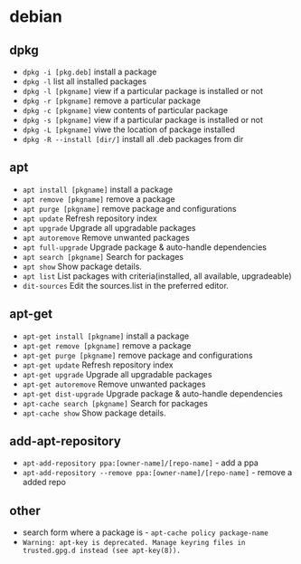 # debian

## dpkg

- `dpkg -i [pkg.deb]` install a package
- `dpkg -l` list all installed packages
- `dpkg -l [pkgname]` view if a particular package is installed or not
- `dpkg -r [pkgname]` remove a particular package
- `dpkg -c [pkgname]` view contents of particular package
- `dpkg -s [pkgname]` view if a particular package is installed or not
- `dpkg -L [pkgname]` viwe the location of package installed
- `dpkg -R --install [dir/]` install all .deb packages from dir

## apt

- `apt install [pkgname]` install a package
- `apt remove [pkgname]` remove a package
- `apt purge [pkgname]` remove package and configurations
- `apt update` Refresh repository index
- `apt upgrade` Upgrade all upgradable packages
- `apt autoremove` Remove unwanted packages
- `apt full-upgrade` Upgrade package & auto-handle dependencies
- `apt search [pkgname]` Search for packages
- `apt show` Show package details.
- `apt list` List packages with criteria(installed, all available, upgradeable)
- `dit-sources` Edit the sources.list in the preferred editor.

## apt-get

- `apt-get install [pkgname]` install a package
- `apt-get remove [pkgname]` remove a package
- `apt-get purge [pkgname]` remove package and configurations
- `apt-get update` Refresh repository index
- `apt-get upgrade` Upgrade all upgradable packages
- `apt-get autoremove` Remove unwanted packages
- `apt-get dist-upgrade` Upgrade package & auto-handle dependencies
- `apt-cache search [pkgname]` Search for packages
- `apt-cache show` Show package details.

## add-apt-repository

- `apt-add-repository ppa:[owner-name]/[repo-name]` - add a ppa
- `apt-add-repository --remove ppa:[owner-name]/[repo-name]` - remove a added repo

## other

- search form where a package is - `apt-cache policy package-name`
- `Warning: apt-key is deprecated. Manage keyring files in trusted.gpg.d instead (see apt-key(8)).`